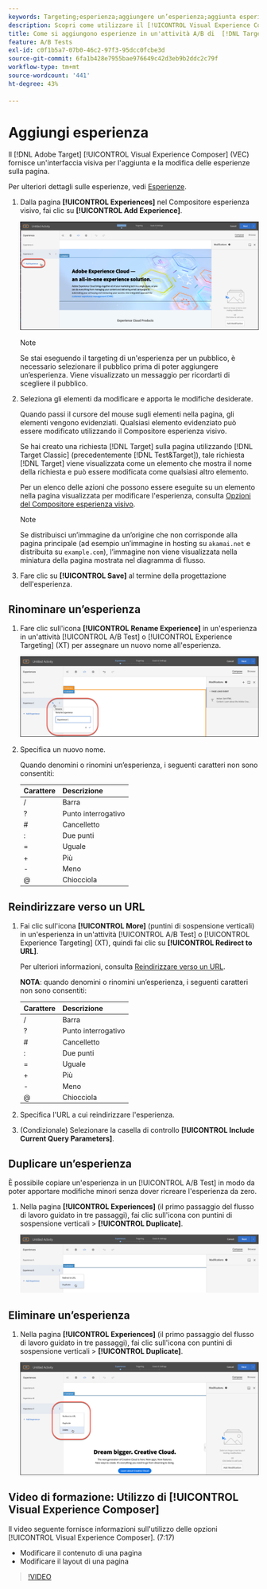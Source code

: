 ```yaml
---
keywords: Targeting;esperienza;aggiungere un’esperienza;aggiunta esperienza
description: Scopri come utilizzare il [!UICONTROL Visual Experience Composer] (VEC) in [!DNL Adobe Target].
title: Come si aggiungono esperienze in un'attività A/B di  [!DNL Target] ?
feature: A/B Tests
exl-id: c0f1b5a7-07b0-46c2-97f3-95dcc0fcbe3d
source-git-commit: 6fa1b428e7955bae976649c42d3eb9b2ddc2c79f
workflow-type: tm+mt
source-wordcount: '441'
ht-degree: 43%

---
```


# Aggiungi esperienza

Il [!DNL Adobe Target] [!UICONTROL Visual Experience Composer] (VEC) fornisce un&#39;interfaccia visiva per l&#39;aggiunta e la modifica delle esperienze sulla pagina.

Per ulteriori dettagli sulle esperienze, vedi [Esperienze](/help/main/c-experiences/experiences.md#concept_A2E10F6AFB3D4AEAB6951EE14688848D).

1. Dalla pagina **[!UICONTROL Experiences]** nel Compositore esperienza visivo, fai clic su **[!UICONTROL Add Experience]**.

   ![Opzione Aggiungi esperienza](/help/main/c-activities/t-test-ab/t-test-create-ab/assets/add-experience.png)

   >[!NOTE]
   >
   >Se stai eseguendo il targeting di un&#39;esperienza per un pubblico, è necessario selezionare il pubblico prima di poter aggiungere un’esperienza. Viene visualizzato un messaggio per ricordarti di scegliere il pubblico.

1. Seleziona gli elementi da modificare e apporta le modifiche desiderate.

   Quando passi il cursore del mouse sugli elementi nella pagina, gli elementi vengono evidenziati. Qualsiasi elemento evidenziato può essere modificato utilizzando il Compositore esperienza visivo.

   Se hai creato una richiesta [!DNL Target] sulla pagina utilizzando [!DNL Target Classic] (precedentemente [!DNL Test&Target]), tale richiesta [!DNL Target] viene visualizzata come un elemento che mostra il nome della richiesta e può essere modificata come qualsiasi altro elemento.

   Per un elenco delle azioni che possono essere eseguite su un elemento nella pagina visualizzata per modificare l&#39;esperienza, consulta [Opzioni del Compositore esperienza visivo](/help/main/c-experiences/c-visual-experience-composer/viztarget-options.md).

   >[!NOTE]
   >
   >Se distribuisci un’immagine da un’origine che non corrisponde alla pagina principale (ad esempio un’immagine in hosting su `akamai.net` e distribuita su `example.com`), l’immagine non viene visualizzata nella miniatura della pagina mostrata nel diagramma di flusso.

1. Fare clic su **[!UICONTROL Save]** al termine della progettazione dell&#39;esperienza.

## Rinominare un’esperienza

1. Fare clic sull&#39;icona **[!UICONTROL Rename Experience]** in un&#39;esperienza in un&#39;attività [!UICONTROL A/B Test] o [!UICONTROL Experience Targeting] (XT) per assegnare un nuovo nome all&#39;esperienza.

   ![Rinomina esperienza](/help/main/c-activities/t-test-ab/t-test-create-ab/assets/rename-experience.png)

2. Specifica un nuovo nome.

   Quando denomini o rinomini un’esperienza, i seguenti caratteri non sono consentiti:

   | Carattere | Descrizione |
   |--- |--- |
   | / | Barra |
   | ? | Punto interrogativo |
   | # | Cancelletto |
   | : | Due punti |
   | = | Uguale |
   | + | Più |
   | - | Meno |
   | @ | Chiocciola |

## Reindirizzare verso un URL

1. Fai clic sull&#39;icona **[!UICONTROL More]** (puntini di sospensione verticali) in un&#39;esperienza in un&#39;attività [!UICONTROL A/B Test] o [!UICONTROL Experience Targeting] (XT), quindi fai clic su **[!UICONTROL Redirect to URL]**.

   Per ulteriori informazioni, consulta [Reindirizzare verso un URL](/help/main/c-experiences/c-visual-experience-composer/redirect-offer.md).

   **NOTA**: quando denomini o rinomini un’esperienza, i seguenti caratteri non sono consentiti:

   | Carattere | Descrizione |
   |--- |--- |
   | / | Barra |
   | ? | Punto interrogativo |
   | # | Cancelletto |
   | : | Due punti |
   | = | Uguale |
   | + | Più |
   | - | Meno |
   | @ | Chiocciola |

1. Specifica l&#39;URL a cui reindirizzare l&#39;esperienza.

1. (Condizionale) Selezionare la casella di controllo **[!UICONTROL Include Current Query Parameters]**.

## Duplicare un’esperienza

È possibile copiare un&#39;esperienza in un [!UICONTROL A/B Test] in modo da poter apportare modifiche minori senza dover ricreare l&#39;esperienza da zero.

1. Nella pagina **[!UICONTROL Experiences]** (il primo passaggio del flusso di lavoro guidato in tre passaggi), fai clic sull&#39;icona con puntini di sospensione verticali > **[!UICONTROL Duplicate]**.

   ![Opzione Duplica esperienza](/help/main/c-activities/t-test-ab/t-test-create-ab/assets/duplicate-experience.png)

## Eliminare un’esperienza

1. Nella pagina **[!UICONTROL Experiences]** (il primo passaggio del flusso di lavoro guidato in tre passaggi), fai clic sull&#39;icona con puntini di sospensione verticali > **[!UICONTROL Duplicate]**.

   ![Opzione Elimina esperienza](/help/main/c-activities/t-test-ab/t-test-create-ab/assets/delete-experience.png)

## Video di formazione: Utilizzo di [!UICONTROL Visual Experience Composer]

Il video seguente fornisce informazioni sull&#39;utilizzo delle opzioni [!UICONTROL Visual Experience Composer]. (7:17)

* Modificare il contenuto di una pagina
* Modificare il layout di una pagina

>[!VIDEO](https://video.tv.adobe.com/v/17399)
